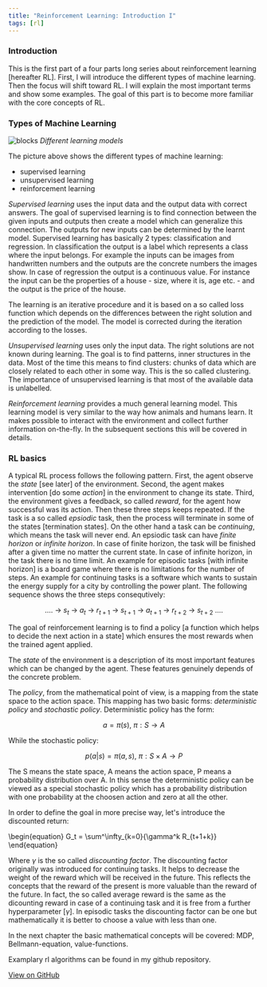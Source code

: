 ```yaml
---
title: "Reinforcement Learning: Introduction I"
tags: [rl]
---
```


### Introduction
This is the first part of a four parts long series about reinforcement learning [hereafter RL]. First, I will introduce the different types of machine learning. Then the focus will shift toward RL. I will explain the most important terms and show some examples. The goal of this part is to become more familiar with the core concepts of RL.

### Types of Machine Learning

![blocks](/ai/images/blocks.png "Learning models")
*Different learning models*

The picture above shows the different types of machine learning:

* supervised learning
* unsupervised learning
* reinforcement learning

*Supervised learning* uses the input data and the output data with correct answers. The goal of supervised learning is to find connection between the given inputs and outputs then create a model which can generalize this connection. The outputs for new inputs can be determined by the learnt model. Supervised learning has basically 2 types: classification and regression. In classification the output is a label which represents a class where the input belongs. For example the inputs can be images from handwritten numbers and the outputs are the concrete numbers the images show. In case of regression the output is a continuous value. For instance the input can be the properties of a house - size, where it is, age etc. - and the output is the price of the house.

The learning is an iterative procedure and it is based on a so called loss function which depends on the differences between the right solution and the prediction of the model. The model is corrected during the iteration according to the losses.

*Unsupervised learning* uses only the input data. The right solutions are not known during learning. The goal is to find patterns, inner structures in the data. Most of the time this means to find clusters: chunks of data which are closely related to each other in some way. This is the so called clustering. The importance of unsupervised learning is that most of the available data is unlabelled. 

*Reinforcement learning* provides a much general learning model. This learning model is very similar to the way how animals and humans learn. It makes possible to interact with the environment and collect further information on-the-fly. In the subsequent sections this will be covered in details.

### RL basics

A typical RL process follows the following pattern. First, the agent observe the *state* [see later] of the environment. Second, the agent makes intervention [do some *action*] in the environment to change its state. Third, the environment gives a feedback, so called *reward*, for the agent how successful was its action. Then these three steps keeps repeated. If the task is a so called *epsiodic* task, then the process will terminate in some of the states [termination states]. On the other hand a task can be *continuing*, which means the task will never end. An epsiodic task can have *finite horizon* or *infinite horizon*. In case of finite horizon, the task will be finished after a given time no matter the current state. In case of infinite horizon, in the task there is no time limit. An example for episodic tasks [with infinite horizon] is a board game where there is no limitations for the number of steps. An example for continuing tasks is a software which wants to sustain the energy supply for a city by controlling the power plant. The following sequence shows the three steps consequtively:
 
$$
....\ \rightarrow\ s_t\ \rightarrow\ a_t\ \rightarrow\ r_{t+1}\ \rightarrow\ s_{t+1}\ \rightarrow\ a_{t+1}\ \rightarrow\ r_{t+2}\ \rightarrow\ s_{t+2}\ ....
$$

The goal of reinforcement learning is to find a policy [a function which helps to decide the next action in a state] which ensures the most rewards when the trained agent applied. 

The *state* of the environment is a description of its most important features which can be changed by the agent. These features genuinely depends of the concrete problem.

The *policy*, from the mathematical point of view, is a mapping from the state space to the action space. This mapping has two basic forms: *deterministic policy* and *stochastic policy*. Deterministic policy has the form: 

$$
a = \pi(s),\ \pi:S \rightarrow A
$$

While the stochastic policy:

$$
p(a|s) = \pi(a,s),\ \pi:S\times A \rightarrow P
$$

The S means the state space, A means the action space, P means a probability distribution over A. In this sense the deterministic policy can be viewed as a special stochastic policy which has a probability distribution with one probability at the choosen action and zero at all the other.

In order to define the goal in more precise way, let's introduce the discounted return:

\begin{equation}
   G_t = \sum^\infty_{k=0}{\gamma^k R_{t+1+k}}
\end{equation}

Where $\gamma$ is the so called *discounting factor*. The discounting factor originally was introduced for continuing tasks. It helps to decrease the weight of the reward which will be received in the future. This reflects the concepts that the reward of the present is more valuable than the reward of the future. In fact, the so called average reward is the same as the dicounting reward in case of a continuing task and it is free from a further hyperparameter [$\gamma$]. In episodic tasks the discounting factor can be one but mathematically it is better to choose a value with less than one.   

In the next chapter the basic mathematical concepts will be covered: MDP, Bellmann-equation, value-functions.

Examplary rl algorithms can be found in my github repository.

<a href="https://github.com/adamtiger/ai/tree/code" target="_blank" class="btn btn-success"><i class="fa fa-github fa-lg"></i> View on GitHub</a>




